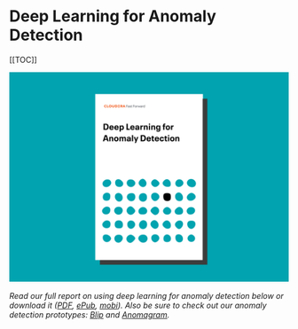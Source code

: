 # Deep Learning for Anomaly Detection

[[TOC]]

![](figures/cover.png)

*Read our full report on using deep learning for anomaly detection below or download it ([PDF](#), [ePub](#), [mobi](#)). Also be sure to check out our anomaly detection prototypes: [Blip](https://blip.fastforwardlabs.com) and [Anomagram](https://anomagram.fastforwardlabs.com).*
